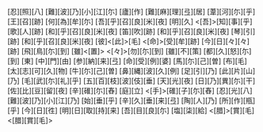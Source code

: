 [忍][照][八] [難][波][乃][小][江][尓] [廬][作] [難][麻][理][弖][居] [葦][河][尓][乎] [王][召][跡] [何][為][牟][尓] [吾][乎][召][良][米][夜] [明][久] <[吾]>[知][事][乎] [歌][人][跡] [和][乎][召][良][米][夜] [笛][吹][跡] [和][乎][召][良][米][夜] [琴][引][跡] [和][乎][召][良][米][夜] [彼]<[此]>[毛] <[命]>[受][牟][跡] [今][日][々][々][跡] [飛][鳥][尓][到] [雖]<[置]> <[々]>[勿][尓][到] [雖][不][策] [都][久][怒][尓][到] [東] [中][門][由] [参][納][来][弖] [命][受][例][婆] [馬][尓][己][曽] [布][毛][太][志][可][久][物] [牛][尓][己][曽] [鼻][縄][波][久][例] [足][引][乃] [此][片][山][乃] [毛][武][尓][礼][乎] [五][百][枝][波][伎][垂] [天][光][夜] [日][乃][異][尓][干] [佐][比][豆][留][夜] [辛][碓][尓][舂] [庭][立] <[手]>[碓][子][尓][舂] [忍][光][八] [難][波][乃][小][江][乃] [始][垂][乎] [辛][久][垂][来][弖] [陶][人][乃] [所][作][瓶][乎] [今][日][徃] [明][日][取][持][来] [吾][目][良][尓] [塩][柒][給] <[腊]>[賞][毛] <[腊][賞][毛]>
